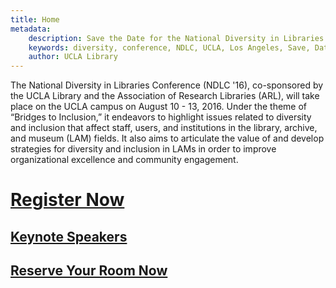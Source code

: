 ```yaml
---
title: Home
metadata:
    description: Save the Date for the National Diversity in Libraries Conference (NDLC) 2016 UCLA, Los Angeles, California where library staff discuss issues relating to diversity.
    keywords: diversity, conference, NDLC, UCLA, Los Angeles, Save, Date, national, 2016, what is diversity, diversity committee, keynote, speakers, Chris Bourg, April Hathcock, Lakota Harden,
    author: UCLA Library
---
```

The National Diversity in Libraries Conference (NDLC '16), co-sponsored by the UCLA Library and the Association of Research Libraries (ARL), will take place on the UCLA campus on August 10 - 13, 2016. Under the theme of “Bridges to Inclusion,” it endeavors to highlight issues related to diversity and inclusion that affect staff, users, and institutions in the library, archive, and museum (LAM) fields. It also aims to articulate the value of and develop strategies for diversity and inclusion in LAMs in order to improve organizational excellence and community engagement.

# [Register Now](../05.registration/registration.md)

## [Keynote Speakers](../02.keynote/about.md)

## [Reserve Your Room Now](../06.housing/about.md)
